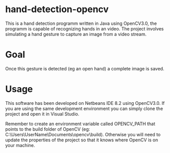 # hand-detection-opencv

This is a hand detection programm written in Java using OpenCV3.0, the programm is capable of recognizing hands in an video.
The project involves simulating a hand gesture to capture an image from a video stream.
# Goal

Once this gesture is detected (eg an open hand) a complete image is saved.
# Usage

This software has been developed on Netbeans IDE 8.2 using OpenCV3.0. 
If you are using the same development environment you can simply clone the project and open it in Visual Studio.

Remember to create an environment variable called OPENCV_PATH that points to the build folder of OpenCV (eg: C:\Users\UserName\Documents\opencv\build). Otherwise you will need to update the properties of the project so that it knows where OpenCV is on your machine.
